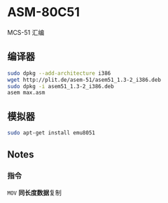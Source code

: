# ASM-80C51

MCS-51 汇编


## 编译器

```bash
sudo dpkg --add-architecture i386
wget http://plit.de/asem-51/asem51_1.3-2_i386.deb
sudo dpkg -i asem51_1.3-2_i386.deb
asem max.asm
```

## 模拟器

```bash
sudo apt-get install emu8051
```

## Notes

### 指令

`MOV` **同长度数据**复制
